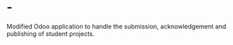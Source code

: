 # -
Modified Odoo application to handle the submission, acknowledgement and publishing of student projects.
